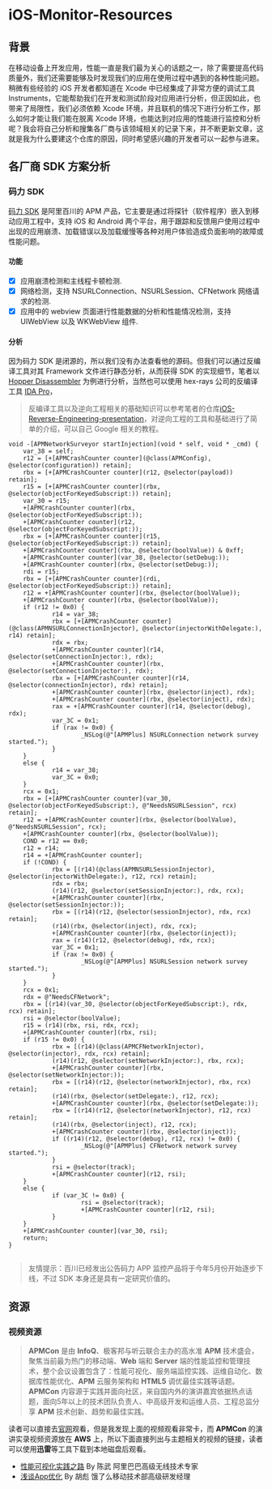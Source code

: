 # iOS-Monitor-Resources

## 背景

在移动设备上开发应用，性能一直是我们最为关心的话题之一，除了需要提高代码质量外，我们还需要能够及时发现我们的应用在使用过程中遇到的各种性能问题。稍微有些经验的 iOS 开发者都知道在 Xcode 中已经集成了非常方便的调试工具 Instruments，它能帮助我们在开发和测试阶段对应用进行分析，但正因如此，也带来了局限性，我们必须依赖 Xcode 环境，并且联机的情况下进行分析工作，那么如何才能让我们能在脱离 Xcode 环境，也能达到对应用的性能进行监控和分析呢？我会将自己分析和搜集各厂商与该领域相关的记录下来，并不断更新文章，这就是我为什么要建这个仓库的原因，同时希望感兴趣的开发者可以一起参与进来。

## 各厂商 SDK 方案分析

### 码力 SDK

[码力 SDK](https://doc.open.alipay.com/docs/doc.htm?spm=a219a.7629140.0.0.Q1Pviy&treeId=186&articleId=105263&docType=1) 是阿里百川的 APM 产品，它主要是通过将探针（软件程序）嵌入到移动应用工程中，支持 iOS 和 Android 两个平台，用于跟踪和反馈用户使用过程中出现的应用崩溃、加载错误以及加载缓慢等各种对用户体验造成负面影响的故障或性能问题。

#### 功能

- [x] 应用崩溃检测和主线程卡顿检测.
- [x] 网络检测，支持 NSURLConnection、NSURLSession、CFNetwork 网络请求的检测.
- [x] 应用中的 webview 页面进行性能数据的分析和性能情况检测，支持 UIWebView 以及 WKWebView 组件.

#### 分析

因为码力 SDK 是闭源的，所以我们没有办法查看他的源码。但我们可以通过反编译工具对其 Framework 文件进行静态分析，从而获得 SDK 的实现细节，笔者以 [Hopper Disassembler](https://www.hopperapp.com/) 为例进行分析，当然也可以使用 hex-rays 公司的反编译工具 [IDA Pro](https://www.hex-rays.com/products/ida/)，

> 反编译工具以及逆向工程相关的基础知识可以参考笔者的仓库[iOS-Reverse-Engineering-presentation](https://github.com/aozhimin/iOS-Reverse-Engineering-presentation)，对逆向工程的工具和基础进行了简单的介绍，可以自己 Google 相关的教程。

``` 
void -[APMNetworkSurveyor startInjection](void * self, void * _cmd) {
    var_38 = self;
    r12 = [+[APMCrashCounter counter](@class(APMConfig), @selector(configuration)) retain];
    rbx = [+[APMCrashCounter counter](r12, @selector(payload)) retain];
    r15 = [+[APMCrashCounter counter](rbx, @selector(objectForKeyedSubscript:)) retain];
    var_30 = r15;
    +[APMCrashCounter counter](rbx, @selector(objectForKeyedSubscript:));
    +[APMCrashCounter counter](r12, @selector(objectForKeyedSubscript:));
    rbx = [+[APMCrashCounter counter](r15, @selector(objectForKeyedSubscript:)) retain];
    +[APMCrashCounter counter](rbx, @selector(boolValue)) & 0xff;
    +[APMCrashCounter counter](var_38, @selector(setDebug:));
    +[APMCrashCounter counter](rbx, @selector(setDebug:));
    rdi = r15;
    rbx = [+[APMCrashCounter counter](rdi, @selector(objectForKeyedSubscript:)) retain];
    r12 = +[APMCrashCounter counter](rbx, @selector(boolValue));
    +[APMCrashCounter counter](rbx, @selector(boolValue));
    if (r12 != 0x0) {
            r14 = var_38;
            rbx = [+[APMCrashCounter counter](@class(APMNSURLConnectionInjector), @selector(injectorWithDelegate:), r14) retain];
            rdx = rbx;
            +[APMCrashCounter counter](r14, @selector(setConnectionInjector:), rdx);
            +[APMCrashCounter counter](rbx, @selector(setConnectionInjector:), rdx);
            rbx = [+[APMCrashCounter counter](r14, @selector(connectionInjector), rdx) retain];
            +[APMCrashCounter counter](rbx, @selector(inject), rdx);
            +[APMCrashCounter counter](rbx, @selector(inject), rdx);
            rax = +[APMCrashCounter counter](r14, @selector(debug), rdx);
            var_3C = 0x1;
            if (rax != 0x0) {
                    _NSLog(@"[APMPlus] NSURLConnection network survey started.");
            }
    }
    else {
            r14 = var_38;
            var_3C = 0x0;
    }
    rcx = 0x1;
    rbx = [+[APMCrashCounter counter](var_30, @selector(objectForKeyedSubscript:), @"NeedsNSURLSession", rcx) retain];
    r12 = +[APMCrashCounter counter](rbx, @selector(boolValue), @"NeedsNSURLSession", rcx);
    +[APMCrashCounter counter](rbx, @selector(boolValue));
    COND = r12 == 0x0;
    r12 = r14;
    r14 = +[APMCrashCounter counter];
    if (!COND) {
            rbx = [(r14)(@class(APMNSURLSessionInjector), @selector(injectorWithDelegate:), r12, rcx) retain];
            rdx = rbx;
            (r14)(r12, @selector(setSessionInjector:), rdx, rcx);
            +[APMCrashCounter counter](rbx, @selector(setSessionInjector:));
            rbx = [(r14)(r12, @selector(sessionInjector), rdx, rcx) retain];
            (r14)(rbx, @selector(inject), rdx, rcx);
            +[APMCrashCounter counter](rbx, @selector(inject));
            rax = (r14)(r12, @selector(debug), rdx, rcx);
            var_3C = 0x1;
            if (rax != 0x0) {
                    _NSLog(@"[APMPlus] NSURLSession network survey started.");
            }
    }
    rcx = 0x1;
    rdx = @"NeedsCFNetwork";
    rbx = [(r14)(var_30, @selector(objectForKeyedSubscript:), rdx, rcx) retain];
    rsi = @selector(boolValue);
    r15 = (r14)(rbx, rsi, rdx, rcx);
    +[APMCrashCounter counter](rbx, rsi);
    if (r15 != 0x0) {
            rbx = [(r14)(@class(APMCFNetworkInjector), @selector(injector), rdx, rcx) retain];
            (r14)(r12, @selector(setNetworkInjector:), rbx, rcx);
            +[APMCrashCounter counter](rbx, @selector(setNetworkInjector:));
            rbx = [(r14)(r12, @selector(networkInjector), rbx, rcx) retain];
            (r14)(rbx, @selector(setDelegate:), r12, rcx);
            +[APMCrashCounter counter](rbx, @selector(setDelegate:));
            rbx = [(r14)(r12, @selector(networkInjector), r12, rcx) retain];
            (r14)(rbx, @selector(inject), r12, rcx);
            +[APMCrashCounter counter](rbx, @selector(inject));
            if ((r14)(r12, @selector(debug), r12, rcx) != 0x0) {
                    _NSLog(@"[APMPlus] CFNetwork network survey started.");
            }
            rsi = @selector(track);
            +[APMCrashCounter counter](r12, rsi);
    }
    else {
            if (var_3C != 0x0) {
                    rsi = @selector(track);
                    +[APMCrashCounter counter](r12, rsi);
            }
    }
    +[APMCrashCounter counter](var_30, rsi);
    return;
}
 
```

> 友情提示：百川已经发出公告码力 APP 监控产品将于今年5月份开始逐步下线，不过 SDK 本身还是具有一定研究价值的。


## 资源

### 视频资源

> **APMCon** 是由 **InfoQ**、极客邦与听云联合主办的高水准 **APM** 技术盛会，聚焦当前最为热门的移动端、**Web** 端和 **Server** 端的性能监控和管理技术，整个会议设置包含了：性能可视化、服务端监控实践、运维自动化、数据库性能优化、**APM** 云服务架构和 **HTML5** 调优最佳实践等话题。
**APMCon** 内容源于实践并面向社区，来自国内外的演讲嘉宾依据热点话题，面向5年以上的技术团队负责人、中高级开发和运维人员、工程总监分享 **APM** 技术创新、趋势和最佳实践。

读者可以直接去[官网](http://www.apmcon.cn/)观看，但是我发现上面的视频观看非常卡，而 **APMCon** 的演讲实录视频资源放在 **AWS** 上，所以下面直接列出与主题相关的视频的链接，读者可以使用**迅雷**等工具下载到本地磁盘后观看。

* [性能可视化实践之路](https://s3.cn-north-1.amazonaws.com.cn/market.tingyun.com/video/apmcon/18-A-04.mp4) By 陈武 阿里巴巴高级无线技术专家
* [浅谈App优化](https://s3.cn-north-1.amazonaws.com.cn/market.tingyun.com/video/apmcon/19-C-06.mp4) By 胡彪 饿了么移动技术部高级研发经理
